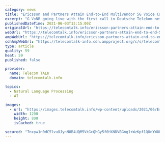 ```yaml
---
category: news
title: "Ericsson and Partners Attain End-to-End Multivendor 5G Voice Call"
excerpt: "G VoNR going live with the first call in Deutsche Telekom network demonstrates the strength of Ericsson’s cloud-native 5G core network for standalone 5G networks"
publishedDateTime: 2021-06-03T13:15:00Z
originalUrl: "https://telecomtalk.info/ericsson-partners-attain-end-to-end-5g/366366/"
webUrl: "https://telecomtalk.info/ericsson-partners-attain-end-to-end-5g/366366/"
ampWebUrl: "https://telecomtalk.info/ericsson-partners-attain-end-to-end-5g/366366/amp/"
cdnAmpWebUrl: "https://telecomtalk-info.cdn.ampproject.org/c/s/telecomtalk.info/ericsson-partners-attain-end-to-end-5g/366366/amp/"
type: article
quality: 59
heat: 59
published: false

provider:
  name: Telecom TALK
  domain: telecomtalk.info

topics:
  - Natural Language Processing
  - AI

images:
  - url: "https://images.telecomtalk.info/wp-content/uploads/2021/06/Ericsson-and-Partners-Multivendor-5G-Voice-Call.jpg"
    width: 1200
    height: 800
    isCached: true

secured: "7nxpw1n0dC5lvu8JynN8B4UQM5VkGcQhGy5f0HXNDVBGng1+WzKpf1QUnYW8LnCzs5gZgq2/Pj1AYXCZAO+L9wnQm2+LLOmPqyTKNTOyXnziya1wWu60OYtNPzT1dOtJd/mkYEoeKnEc9RCEqKDYUZOVFlPAwt8lfsen1SKP6HuJJOihHnm5CK/6mrVSMQjtCmvjB3xmcUbaUZo6rOrrVz8NFLCN/lhDI2k/sPlx5EmcQesICM4CCl2v1LwGpPQS/NXl8uae2bxIMxj9mIcC4EWWwBXF/htMSFAnewAheXc8pQ7evgLd1IobOjZYELAmFmml+NaNQFkaFkgXi85r4TVzpGlZrTHVfw5BFBKAW3Q=;af5iLEPZiWn4CcaKRH+v+A=="
---
```


